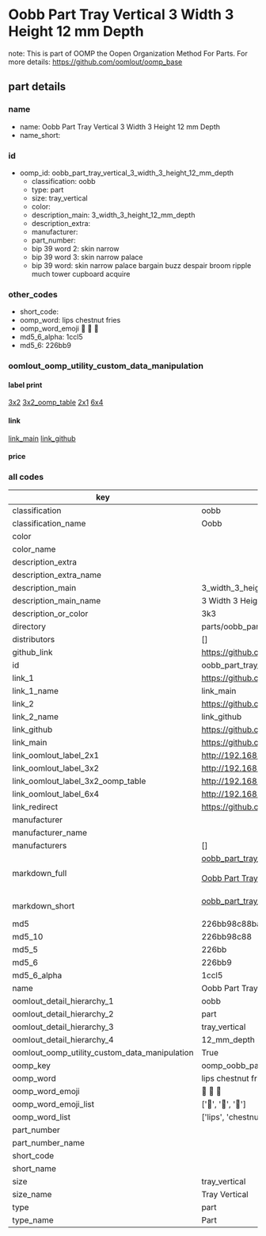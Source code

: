 # Oobb Part Tray Vertical 3 Width 3 Height 12 mm Depth  

note: This is part of OOMP the Oopen Organization Method For Parts. For more details: https://github.com/oomlout/oomp_base

##  part details
  







### name
* name: Oobb Part Tray Vertical 3 Width 3 Height 12 mm Depth
* name_short: 
### id
* oomp_id: oobb_part_tray_vertical_3_width_3_height_12_mm_depth
  * classification: oobb
  * type: part
  * size: tray_vertical
  * color: 
  * description_main: 3_width_3_height_12_mm_depth
  * description_extra: 
  * manufacturer: 
  * part_number: 
  * bip 39 word 2: skin narrow
  * bip 39 word 3: skin narrow palace
  * bip 39 word: skin narrow palace bargain buzz despair broom ripple much tower cupboard acquire

### other_codes
* short_code: 
* oomp_word: lips chestnut fries
* oomp_word_emoji :lips: :chestnut: :fries:
* md5_6_alpha: 1ccl5
* md5_6: 226bb9






### oomlout_oomp_utility_custom_data_manipulation
#### label print
[3x2](http://192.168.1.245:1112/?label=oomp%201ccl5)
[3x2_oomp_table](http://192.168.1.108:1112/?label=oomp%201ccl5)
[2x1](http://192.168.1.242:1112/?label=oomp%201ccl5)
[6x4](http://192.168.1.55:1112/?label=oomp%201ccl5)    

#### link

[link_main](https://github.com/oomlout/oomlout_oomp_version_1_messy/tree/main/parts/oobb_part_tray_vertical_3_width_3_height_12_mm_depth) [link_github](https://github.com/oomlout/oomlout_oomp_version_1_messy/tree/main/parts/oobb_part_tray_vertical_3_width_3_height_12_mm_depth)                             

#### price







### all codes 
| key | value |  
| --- | --- |  
| classification | oobb |  
| classification_name | Oobb |  
| color |  |  
| color_name |  |  
| description_extra |  |  
| description_extra_name |  |  
| description_main | 3_width_3_height_12_mm_depth |  
| description_main_name | 3 Width 3 Height 12 mm Depth |  
| description_or_color | 3k3 |  
| directory | parts/oobb_part_tray_vertical_3_width_3_height_12_mm_depth |  
| distributors | [] |  
| github_link | https://github.com/oomlout/oomlout_oomp_part_src/tree/main/parts/oobb_part_tray_vertical_3_width_3_height_12_mm_depth |  
| id | oobb_part_tray_vertical_3_width_3_height_12_mm_depth |  
| link_1 | https://github.com/oomlout/oomlout_oomp_version_1_messy/tree/main/parts/oobb_part_tray_vertical_3_width_3_height_12_mm_depth |  
| link_1_name | link_main |  
| link_2 | https://github.com/oomlout/oomlout_oomp_version_1_messy/tree/main/parts/oobb_part_tray_vertical_3_width_3_height_12_mm_depth |  
| link_2_name | link_github |  
| link_github | https://github.com/oomlout/oomlout_oomp_version_1_messy/tree/main/parts/oobb_part_tray_vertical_3_width_3_height_12_mm_depth |  
| link_main | https://github.com/oomlout/oomlout_oomp_version_1_messy/tree/main/parts/oobb_part_tray_vertical_3_width_3_height_12_mm_depth |  
| link_oomlout_label_2x1 | http://192.168.1.242:1112/?label=oomp%201ccl5 |  
| link_oomlout_label_3x2 | http://192.168.1.245:1112/?label=oomp%201ccl5 |  
| link_oomlout_label_3x2_oomp_table | http://192.168.1.108:1112/?label=oomp%201ccl5 |  
| link_oomlout_label_6x4 | http://192.168.1.55:1112/?label=oomp%201ccl5 |  
| link_redirect | https://github.com/oomlout/oomlout_oomp_version_1_messy/tree/main/parts/oobb_part_tray_vertical_3_width_3_height_12_mm_depth |  
| manufacturer |  |  
| manufacturer_name |  |  
| manufacturers | [] |  
| markdown_full | [oobb_part_tray_vertical_3_width_3_height_12_mm_depth](none)<br>[](none)<br>[Oobb Part Tray Vertical 3 Width 3 Height 12 Mm Depth](none)<br><br> |  
| markdown_short | [oobb_part_tray_vertical_3_width_3_height_12_mm_depth](none)<br><br> |  
| md5 | 226bb98c88ba4398f00fc12b3e64c654 |  
| md5_10 | 226bb98c88 |  
| md5_5 | 226bb |  
| md5_6 | 226bb9 |  
| md5_6_alpha | 1ccl5 |  
| name | Oobb Part Tray Vertical 3 Width 3 Height 12 mm Depth |  
| oomlout_detail_hierarchy_1 | oobb |  
| oomlout_detail_hierarchy_2 | part |  
| oomlout_detail_hierarchy_3 | tray_vertical |  
| oomlout_detail_hierarchy_4 | 12_mm_depth |  
| oomlout_oomp_utility_custom_data_manipulation | True |  
| oomp_key | oomp_oobb_part_tray_vertical_3_width_3_height_12_mm_depth |  
| oomp_word | lips chestnut fries |  
| oomp_word_emoji | :lips: :chestnut: :fries: |  
| oomp_word_emoji_list | [':lips:', ':chestnut:', ':fries:'] |  
| oomp_word_list | ['lips', 'chestnut', 'fries'] |  
| part_number |  |  
| part_number_name |  |  
| short_code |  |  
| short_name |  |  
| size | tray_vertical |  
| size_name | Tray Vertical |  
| type | part |  
| type_name | Part |  

